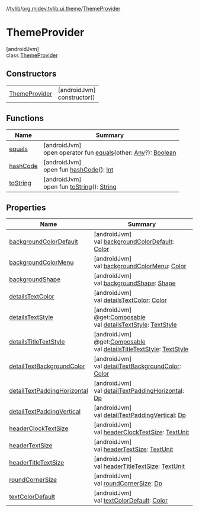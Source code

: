 //[tvlib](../../../index.md)/[org.mjdev.tvlib.ui.theme](../index.md)/[ThemeProvider](index.md)

# ThemeProvider

[androidJvm]\
class [ThemeProvider](index.md)

## Constructors

| | |
|---|---|
| [ThemeProvider](-theme-provider.md) | [androidJvm]<br>constructor() |

## Functions

| Name | Summary |
|---|---|
| [equals](../../org.mjdev.tvlib.webscrapper.select/-element-not-found-exception/index.md#585090901%2FFunctions%2F-1596939238) | [androidJvm]<br>open operator fun [equals](../../org.mjdev.tvlib.webscrapper.select/-element-not-found-exception/index.md#585090901%2FFunctions%2F-1596939238)(other: [Any](https://kotlinlang.org/api/latest/jvm/stdlib/kotlin/-any/index.html)?): [Boolean](https://kotlinlang.org/api/latest/jvm/stdlib/kotlin/-boolean/index.html) |
| [hashCode](../../org.mjdev.tvlib.webscrapper.select/-element-not-found-exception/index.md#1794629105%2FFunctions%2F-1596939238) | [androidJvm]<br>open fun [hashCode](../../org.mjdev.tvlib.webscrapper.select/-element-not-found-exception/index.md#1794629105%2FFunctions%2F-1596939238)(): [Int](https://kotlinlang.org/api/latest/jvm/stdlib/kotlin/-int/index.html) |
| [toString](../../org.mjdev.tvlib.webscrapper.select/-element-not-found-exception/index.md#1616463040%2FFunctions%2F-1596939238) | [androidJvm]<br>open fun [toString](../../org.mjdev.tvlib.webscrapper.select/-element-not-found-exception/index.md#1616463040%2FFunctions%2F-1596939238)(): [String](https://kotlinlang.org/api/latest/jvm/stdlib/kotlin/-string/index.html) |

## Properties

| Name | Summary |
|---|---|
| [backgroundColorDefault](background-color-default.md) | [androidJvm]<br>val [backgroundColorDefault](background-color-default.md): [Color](https://developer.android.com/reference/kotlin/androidx/compose/ui/graphics/Color.html) |
| [backgroundColorMenu](background-color-menu.md) | [androidJvm]<br>val [backgroundColorMenu](background-color-menu.md): [Color](https://developer.android.com/reference/kotlin/androidx/compose/ui/graphics/Color.html) |
| [backgroundShape](background-shape.md) | [androidJvm]<br>val [backgroundShape](background-shape.md): [Shape](https://developer.android.com/reference/kotlin/androidx/compose/ui/graphics/Shape.html) |
| [detailsTextColor](details-text-color.md) | [androidJvm]<br>val [detailsTextColor](details-text-color.md): [Color](https://developer.android.com/reference/kotlin/androidx/compose/ui/graphics/Color.html) |
| [detailsTextStyle](details-text-style.md) | [androidJvm]<br>@get:[Composable](https://developer.android.com/reference/kotlin/androidx/compose/runtime/Composable.html)<br>val [detailsTextStyle](details-text-style.md): [TextStyle](https://developer.android.com/reference/kotlin/androidx/compose/ui/text/TextStyle.html) |
| [detailsTitleTextStyle](details-title-text-style.md) | [androidJvm]<br>@get:[Composable](https://developer.android.com/reference/kotlin/androidx/compose/runtime/Composable.html)<br>val [detailsTitleTextStyle](details-title-text-style.md): [TextStyle](https://developer.android.com/reference/kotlin/androidx/compose/ui/text/TextStyle.html) |
| [detailTextBackgroundColor](detail-text-background-color.md) | [androidJvm]<br>val [detailTextBackgroundColor](detail-text-background-color.md): [Color](https://developer.android.com/reference/kotlin/androidx/compose/ui/graphics/Color.html) |
| [detailTextPaddingHorizontal](detail-text-padding-horizontal.md) | [androidJvm]<br>val [detailTextPaddingHorizontal](detail-text-padding-horizontal.md): [Dp](https://developer.android.com/reference/kotlin/androidx/compose/ui/unit/Dp.html) |
| [detailTextPaddingVertical](detail-text-padding-vertical.md) | [androidJvm]<br>val [detailTextPaddingVertical](detail-text-padding-vertical.md): [Dp](https://developer.android.com/reference/kotlin/androidx/compose/ui/unit/Dp.html) |
| [headerClockTextSize](header-clock-text-size.md) | [androidJvm]<br>val [headerClockTextSize](header-clock-text-size.md): [TextUnit](https://developer.android.com/reference/kotlin/androidx/compose/ui/unit/TextUnit.html) |
| [headerTextSize](header-text-size.md) | [androidJvm]<br>val [headerTextSize](header-text-size.md): [TextUnit](https://developer.android.com/reference/kotlin/androidx/compose/ui/unit/TextUnit.html) |
| [headerTitleTextSize](header-title-text-size.md) | [androidJvm]<br>val [headerTitleTextSize](header-title-text-size.md): [TextUnit](https://developer.android.com/reference/kotlin/androidx/compose/ui/unit/TextUnit.html) |
| [roundCornerSize](round-corner-size.md) | [androidJvm]<br>val [roundCornerSize](round-corner-size.md): [Dp](https://developer.android.com/reference/kotlin/androidx/compose/ui/unit/Dp.html) |
| [textColorDefault](text-color-default.md) | [androidJvm]<br>val [textColorDefault](text-color-default.md): [Color](https://developer.android.com/reference/kotlin/androidx/compose/ui/graphics/Color.html) |

